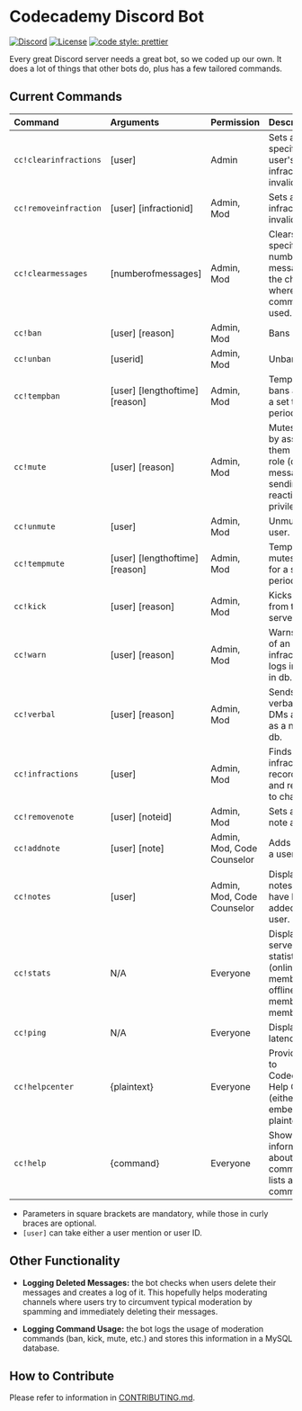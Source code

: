 # Codecademy Discord Bot

[![Discord](https://img.shields.io/discord/605859344243884081.svg?label=&logo=discord&logoColor=ffffff&color=7389D8&labelColor=6A7EC2)](https://discord.gg/codecademy)
[![License](https://img.shields.io/badge/license-MIT-green)](LICENSE)
[![code style: prettier](https://img.shields.io/badge/code_style-prettier-ff69b4.svg?style=flat-square)](https://github.com/prettier/prettier)

Every great Discord server needs a great bot, so we coded up our own. It does a lot of things that other bots do, plus has a few tailored commands.

## Current Commands

| Command               | Arguments                      | Permission                 | Description                                                                                     |
| :-------------------- | :----------------------------- | :------------------------- | :---------------------------------------------------------------------------------------------- |
| `cc!clearinfractions` | [user]                         | Admin                      | Sets all the specified user's infractions as invalid.                                           |
| `cc!removeinfraction` | [user] [infractionid]          | Admin, Mod                 | Sets a single infraction as invalid.                                                            |
| `cc!clearmessages`    | [numberofmessages]             | Admin, Mod                 | Clears the specified number of messages in the channel where the command is used.               |
| `cc!ban`              | [user] [reason]                | Admin, Mod                 | Bans a user.                                                                                    |
| `cc!unban`            | [userid]                       | Admin, Mod                 | Unbans a user.                                                                                  |
| `cc!tempban`          | [user] [lengthoftime] [reason] | Admin, Mod                 | Temporarily bans a user for a set time period.                                                  |
| `cc!mute`             | [user] [reason]                | Admin, Mod                 | Mutes a user by assigning them a _Muted_ role (denies message sending and reacting privileges). |
| `cc!unmute`           | [user]                         | Admin, Mod                 | Unmutes a user.                                                                                 |
| `cc!tempmute`         | [user] [lengthoftime] [reason] | Admin, Mod                 | Temporarily mutes a user for a set time period.                                                 |
| `cc!kick`             | [user] [reason]                | Admin, Mod                 | Kicks a user from the server.                                                                   |
| `cc!warn`             | [user] [reason]                | Admin, Mod                 | Warns a user of an infraction and logs infraction in db.                                        |
| `cc!verbal`           | [user] [reason]                | Admin, Mod                 | Sends a user a verbal through DMs and logs as a note in db.                                     |
| `cc!infractions`      | [user]                         | Admin, Mod                 | Finds user infraction records in db and returns it to channel.                                  |
| `cc!removenote`       | [user] [noteid]                | Admin, Mod                 | Sets a single note as invalid.                                                                  |
| `cc!addnote`          | [user] [note]                  | Admin, Mod, Code Counselor | Adds a note to a user.                                                                          |
| `cc!notes`            | [user]                         | Admin, Mod, Code Counselor | Displays all notes that have been added to a user.                                              |
| `cc!stats`            | N/A                            | Everyone                   | Displays basic server statistics (online members, offline members, total members).              |
| `cc!ping`             | N/A                            | Everyone                   | Displays bot latency.                                                                           |
| `cc!helpcenter`       | {plaintext}                    | Everyone                   | Provides links to Codecademy's Help Center (either embedded or plaintext).                      |
| `cc!help`             | {command}                      | Everyone                   | Shows information about a given command or lists all commands.                                  |

- Parameters in square brackets are mandatory, while those in curly braces are optional.
- `[user]` can take either a user mention or user ID.

## Other Functionality

- **Logging Deleted Messages:** the bot checks when users delete their messages and creates a log of it. This hopefully helps moderating channels where users try to circumvent typical moderation by spamming and immediately deleting their messages.

- **Logging Command Usage:** the bot logs the usage of moderation commands (ban, kick, mute, etc.) and stores this information in a MySQL database.

## How to Contribute

Please refer to information in [CONTRIBUTING.md](CONTRIBUTING.md).
